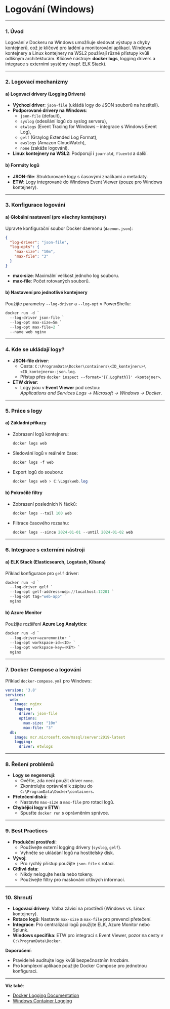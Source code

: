 ﻿
# Logování (Windows)  

---

### **1. Úvod**  

Logování v Dockeru na Windows umožňuje sledovat výstupy a chyby kontejnerů, což je klíčové pro ladění a monitorování aplikací. Windows kontejnery a Linux kontejnery na WSL2 používají různé přístupy kvůli odlišným architekturám. Klíčové nástroje: **docker logs**, logging drivers a integrace s externími systémy (např. ELK Stack).

---

### **2. Logovací mechanizmy**  

#### **a) Logovací drivery (Logging Drivers)**  

- **Výchozí driver**: `json-file` (ukládá logy do JSON souborů na hostiteli).  
- **Podporované drivery na Windows**:  
  - `json-file` (default),  
  - `syslog` (odesílání logů do syslog serveru),  
  - `etwlogs` (Event Tracing for Windows – integrace s Windows Event Log),  
  - `gelf` (Graylog Extended Log Format),  
  - `awslogs` (Amazon CloudWatch),  
  - `none` (zakáže logování).  
- **Linux kontejnery na WSL2**: Podporují i `journald`, `fluentd` a další.  

#### **b) Formáty logů**  

- **JSON-file**: Strukturované logy s časovými značkami a metadaty.  
- **ETW**: Logy integrované do Windows Event Viewer (pouze pro Windows kontejnery).  

---

### **3. Konfigurace logování**  

#### **a) Globální nastavení (pro všechny kontejnery)**  

Upravte konfigurační soubor Docker daemonu (`daemon.json`):  
```json
{
  "log-driver": "json-file",
  "log-opts": {
    "max-size": "10m",
    "max-file": "3"
  }
}
```  
- **max-size**: Maximální velikost jednoho log souboru.  
- **max-file**: Počet rotovaných souborů.  

#### **b) Nastavení pro jednotlivé kontejnery**  

Použijte parametry `--log-driver` a `--log-opt` v PowerShellu:  
```powershell
docker run -d `
  --log-driver json-file `
  --log-opt max-size=5m `
  --log-opt max-file=2 `
  --name web nginx
```  

---

### **4. Kde se ukládají logy?**  

- **JSON-file driver**:  
  - Cesta: `C:\ProgramData\Docker\containers\<ID_kontejneru>\<ID_kontejneru>-json.log`.  
  - Přístup přes `docker inspect --format='{{.LogPath}}' <kontejner>`.  
- **ETW driver**:  
  - Logy jsou v **Event Viewer** pod cestou:  
    *Applications and Services Logs → Microsoft → Windows → Docker*.  

---

### **5. Práce s logy**  

#### **a) Základní příkazy**  

- Zobrazení logů kontejneru:  
  ```powershell
  docker logs web
  ```  
- Sledování logů v reálném čase:  
  ```powershell
  docker logs -f web
  ```  
- Export logů do souboru:  
  ```powershell
  docker logs web > C:\Logs\web.log
  ```  

#### **b) Pokročilé filtry**  

- Zobrazení posledních N řádků:  
  ```powershell
  docker logs --tail 100 web
  ```  
- Filtrace časového rozsahu:  
  ```powershell
  docker logs --since 2024-01-01 --until 2024-01-02 web
  ```  

---

### **6. Integrace s externími nástroji**  

#### **a) ELK Stack (Elasticsearch, Logstash, Kibana)**  

Příklad konfigurace pro `gelf` driver:  
```powershell
docker run -d `
  --log-driver gelf `
  --log-opt gelf-address=udp://localhost:12201 `
  --log-opt tag="web-app" `
  nginx
```  

#### **b) Azure Monitor**  

Použijte rozšíření **Azure Log Analytics**:  
```powershell
docker run -d `
  --log-driver=azuremonitor `
  --log-opt workspace-id=<ID> `
  --log-opt workspace-key=<KEY> `
  nginx
```  

---

### **7. Docker Compose a logování**  

Příklad `docker-compose.yml` pro Windows:  
```yaml
version: '3.8'
services:
  web:
    image: nginx
    logging:
      driver: json-file
      options:
        max-size: "10m"
        max-file: "3"
  db:
    image: mcr.microsoft.com/mssql/server:2019-latest
    logging:
      driver: etwlogs
```  

---

### **8. Řešení problémů** 

- **Logy se negenerují**:  
  - Ověřte, zda není použit driver `none`.  
  - Zkontrolujte oprávnění k zápisu do `C:\ProgramData\Docker\containers`.  
- **Přetečení disků**:  
  - Nastavte `max-size` a `max-file` pro rotaci logů.  
- **Chybějící logy v ETW**:  
  - Spusťte `docker run` s oprávněním správce.  

---

### **9. Best Practices**  

- **Produkční prostředí**:  
  - Používejte externí logging drivery (`syslog`, `gelf`).  
  - Vyhněte se ukládání logů na hostitelský disk.  
- **Vývoj**:  
  - Pro rychlý přístup použijte `json-file` s rotací.  
- **Citlivá data**:  
  - Nikdy nelogujte hesla nebo tokeny.  
  - Používejte filtry pro maskování citlivých informací.  

---

### **10. Shrnutí**  

- **Logovací drivery**: Volba závisí na prostředí (Windows vs. Linux kontejnery).  
- **Rotace logů**: Nastavte `max-size` a `max-file` pro prevenci přetečení.  
- **Integrace**: Pro centralizaci logů použijte ELK, Azure Monitor nebo Splunk.  
- **Windows specifika**: ETW pro integraci s Event Viewer, pozor na cesty v `C:\ProgramData\Docker`.  

**Doporučení**:  
- Pravidelně auditujte logy kvůli bezpečnostním hrozbám.  
- Pro komplexní aplikace použijte Docker Compose pro jednotnou konfiguraci.  

--- 

**Viz také**:  
- [Docker Logging Documentation](https://docs.docker.com/config/containers/logging/)  
- [Windows Container Logging](https://learn.microsoft.com/en-us/virtualization/windowscontainers/management/logging)
